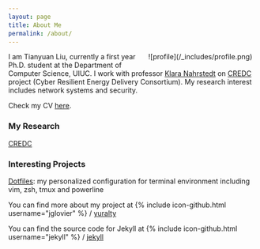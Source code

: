 ```yaml
---
layout: page
title: About Me
permalink: /about/
---
```


<div style="float:right;margin:0 10px 10px 0" markdown="1">
    ![profile](/_includes/profile.png)
</div>

I am Tianyuan Liu, currently a first year Ph.D. student at the Department of
Computer Science, UIUC. I work with professor [Klara Nahrstedt](http://cairo.cs.illinois.edu/klara.html)
on [CREDC](http://cred-c.org/) project (Cyber Resilient Energy Delivery
Consortium). My research interest includes network systems and security.

Check my CV [here](http://yuralty.github.io/resume.pdf).

### My Research

[CREDC](http://cred-c.org/)

### Interesting Projects
[Dotfiles](https://github.com/yuralty/.dotfiles): my personalized
configuration for terminal environment including vim, zsh, tmux and powerline



You can find more about my project at
{% include icon-github.html username="jglovier" %} /
[yuralty](https://github.com/yuralty)

You can find the source code for Jekyll at
{% include icon-github.html username="jekyll" %} /
[jekyll](https://github.com/jekyll/jekyll)
